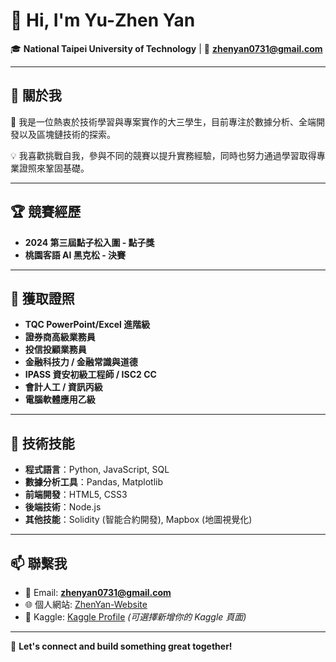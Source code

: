 # 👋 Hi, I'm Yu-Zhen Yan  
🎓 **National Taipei University of Technology** | 📧 **zhenyan0731@gmail.com**

---

## 🔭 關於我  
🌱 我是一位熱衷於技術學習與專案實作的大三學生，目前專注於數據分析、全端開發以及區塊鏈技術的探索。  

💡 我喜歡挑戰自我，參與不同的競賽以提升實務經驗，同時也努力通過學習取得專業證照來鞏固基礎。  


---

## 🏆 競賽經歷  
- **2024 第三屆點子松入圍 - 點子獎**  
- **桃園客語 AI 黑克松 - 決賽**  

---

## 📜 獲取證照  
- **TQC PowerPoint/Excel 進階級**  
- **證券商高級業務員**  
- **投信投顧業務員**  
- **金融科技力 / 金融常識與道德**  
- **IPASS 資安初級工程師 / ISC2 CC**  
- **會計人工 / 資訊丙級**  
- **電腦軟體應用乙級**  

---

## 🔧 技術技能  
- **程式語言**：Python, JavaScript, SQL 
- **數據分析工具**：Pandas, Matplotlib 
- **前端開發**：HTML5, CSS3
- **後端技術**：Node.js 
- **其他技能**：Solidity (智能合約開發), Mapbox (地圖視覺化)  

---

## 📫 聯繫我  
- 📧 Email: **zhenyan0731@gmail.com**  
- 🌐 個人網站: [ZhenYan-Website](https://zhenyan1214.github.io/ZhenYan-Website/)  
- 📁 Kaggle: [Kaggle Profile]((https://www.kaggle.com/zhenyanoo)) *(可選擇新增你的 Kaggle 頁面)*  

---

💬 **Let's connect and build something great together!**
